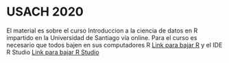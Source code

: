 # USACH 2020
El material es sobre el curso Introduccion a la ciencia de datos en R impartido en la Universidad de Santiago vía online. Para el curso es necesario que todos bajen en sus computadores R [Link para bajar R](https://cran.r-project.org/bin/windows/base/) y el IDE R Studio [Link para bajar R Studio](https://rstudio.com/products/rstudio/download/#download)
